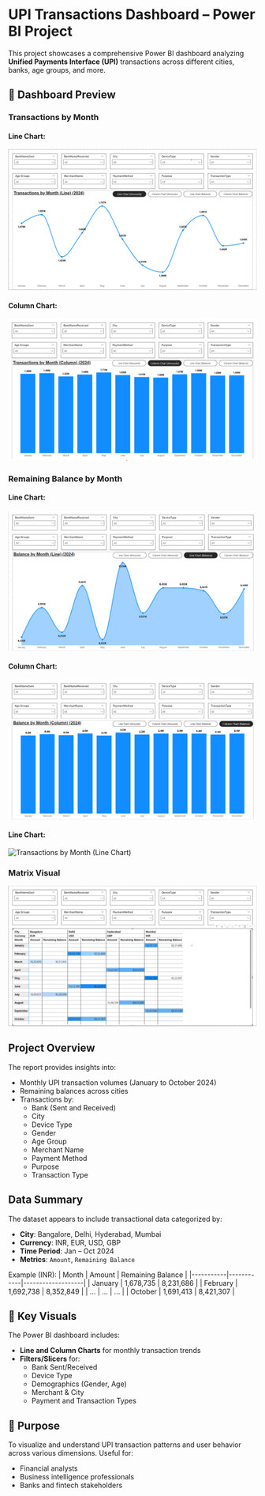 # UPI Transactions Dashboard – Power BI Project

This project showcases a comprehensive Power BI dashboard analyzing **Unified Payments Interface (UPI)** transactions across different cities, banks, age groups, and more.

## 📸 Dashboard Preview

### Transactions by Month 

#### Line Chart:
![Transactions by Month (Line Chart)](images/Upi_Transactions_Proj_1.png)

#### Column Chart:
![Transactions by Month (Column Chart)](images/Upi_Transactions_Proj_3.png)

### Remaining Balance by Month 

#### Line Chart:
![Transactions by Month (Line Chart)](images/Upi_Transactions_Proj_4.png)

#### Column Chart:
![Transactions by Month (Column Chart)](images/Upi_Transactions_Proj_5.png)

#### Line Chart:
![Transactions by Month (Line Chart)](images/Upi_Transactions_Proj_6.png)

### Matrix Visual

![Matrix Visual](images/Upi_Transactions_Proj_2.png)

## Project Overview

The report provides insights into:
- Monthly UPI transaction volumes (January to October 2024)
- Remaining balances across cities
- Transactions by:
  - Bank (Sent and Received)
  - City
  - Device Type
  - Gender
  - Age Group
  - Merchant Name
  - Payment Method
  - Purpose
  - Transaction Type

## Data Summary

The dataset appears to include transactional data categorized by:
- **City**: Bangalore, Delhi, Hyderabad, Mumbai
- **Currency**: INR, EUR, USD, GBP
- **Time Period**: Jan – Oct 2024
- **Metrics**: `Amount`, `Remaining Balance`

Example (INR):
| Month     | Amount     | Remaining Balance |
|-----------|------------|-------------------|
| January   | 1,678,735  | 8,231,686         |
| February  | 1,692,738  | 8,352,849         |
| ...       | ...        | ...               |
| October   | 1,691,413  | 8,421,307         |

## 📌 Key Visuals

The Power BI dashboard includes:
- **Line and Column Charts** for monthly transaction trends
- **Filters/Slicers** for:
  - Bank Sent/Received
  - Device Type
  - Demographics (Gender, Age)
  - Merchant & City
  - Payment and Transaction Types

## 🎯 Purpose

To visualize and understand UPI transaction patterns and user behavior across various dimensions. Useful for:
- Financial analysts
- Business intelligence professionals
- Banks and fintech stakeholders
